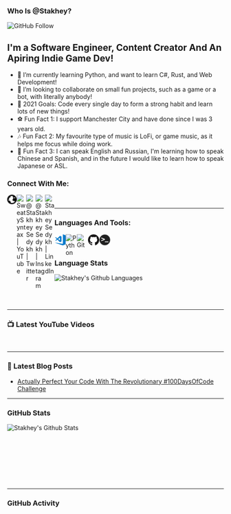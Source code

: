 ### Who Is @Stakhey?

<img align="left" alt= "GitHub Follow" src = "https://img.shields.io/github/followers/stakhey?style=social" />

<br />

## I'm a Software Engineer, Content Creator And An Apiring Indie Game Dev!

- 🌱 I’m currently learning Python, and want to learn C#, Rust, and Web Development!
- 💞️ I’m looking to collaborate on small fun projects, such as a game or a bot, with literally anybody! 
- 🥅 2021 Goals: Code every single day to form a strong habit and learn lots of new things!
- ⚽ Fun Fact 1: I support Manchester City and have done since I was 3 years old.  
- 🎶 Fun Fact 2: My favourite type of music is LoFi, or game music, as it helps me focus while doing work.  
- 💬 Fun Fact 3: I can speak English and Russian, I'm learning how to speak Chinese and Spanish, and in the future I would like to learn how to speak Japanese or ASL. 

### Connect With Me:

[<img align="left" alt="Stakhey.com" width="22px" src="https://raw.githubusercontent.com/iconic/open-iconic/master/svg/globe.svg" />][website]
[<img align="left" alt="SweatySyntax | YouTube" width="22px" src="https://cdn.jsdelivr.net/npm/simple-icons@v3/icons/youtube.svg" />][youtube]
[<img align="left" alt="@StakheySedykh | Twitter" width="22px" src="https://cdn.jsdelivr.net/npm/simple-icons@v3/icons/twitter.svg" />][twitter] 
[<img align="left" alt="@StakheySedykh | Instagram" width="22px" src="https://cdn.jsdelivr.net/npm/simple-icons@v3/icons/instagram.svg" />][instagram]
[<img align="left" alt="Stakhey Sedykh | LinkedIn" width="22px" src="https://cdn.jsdelivr.net/npm/simple-icons@v3/icons/linkedin.svg" />][linkedin]

<br /> 

---

### Languages And Tools:

<img align="left" alt="Visual Studio Code" width="26px" src="https://raw.githubusercontent.com/github/explore/80688e429a7d4ef2fca1e82350fe8e3517d3494d/topics/visual-studio-code/visual-studio-code.png" />
<img align="left" alt="Python" width="26px" src="https://raw.githubusercontent.com/jmnote/z-icons/master/svg/python.svg" />
<img align="left" alt="Git" width="26px" src="https://raw.githubusercontent.com/jmnote/z-icons/master/svg/git.svg" />
<img align="left" alt="GitHub" width="26px" src="https://raw.githubusercontent.com/github/explore/78df643247d429f6cc873026c0622819ad797942/topics/github/github.png" />
<img align="left" alt="Terminal" width="26px" src="https://raw.githubusercontent.com/github/explore/80688e429a7d4ef2fca1e82350fe8e3517d3494d/topics/terminal/terminal.png" />

<br />
<br />

### Language Stats 

<img align ="left" alt="Stakhey's Github Languages" src="https://github-readme-stats.vercel.app/api/top-langs/?username=stakhey&layout=compact&theme=dark" />  

<br /> 
<br />
<br />
<br />

---

### 📺 Latest YouTube Videos 
<!-- YOUTUBE:START --> 
<!-- YOUTUBE:END -->

<br /> 

---

### 📓 Latest Blog Posts
<!-- BLOG-POST-LIST:START -->
- [Actually Perfect Your Code With The Revolutionary #100DaysOfCode Challenge](https://stakhey.medium.com/actually-perfect-your-code-with-the-revolutionary-100daysofcode-challenge-d153984017c6?source=rss-56b18c9cc15d------2)
<!-- BLOG-POST-LIST:END -->

---

### GitHub Stats

<img align="left" alt="Stakhey's Github Stats" src="https://github-readme-stats-brown-mu.vercel.app/api?username=stakhey&show_icons=true&theme=dark" />  

<br /> 
<br /> 
<br /> 
<br /> 
<br />  
<br /> 
<br /> 
<br /> 

---

### GitHub Activity
<!--START_SECTION:activity-->
<!--END_SECTION:activity-->

[website]: https://www.youtube.com/watch?v=dQw4w9WgXcQ
[twitter]: https://twitter.com/StakheySedykh
[youtube]: https://www.youtube.com/channel/UCBtHQBZ3xdlXf67X1k30WYA
[instagram]: https://www.youtube.com/watch?v=dQw4w9WgXcQ
[linkedin]: https://www.youtube.com/watch?v=dQw4w9WgXcQ
